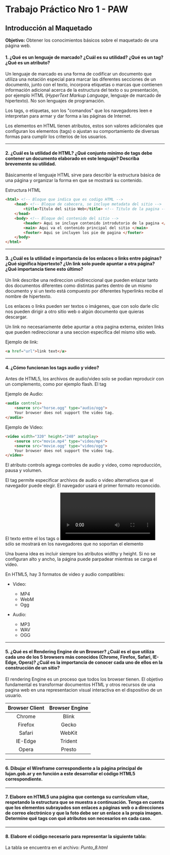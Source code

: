 # Trabajo Práctico Nro 1 - PAW
## Introducción al Maquetado

**Objetivo:** Obtener los conocimientos básicos sobre el maquetado de una página web. 


#### 1. ¿Qué es un lenguaje de marcado? ¿Cuál es su utilidad? ¿Qué es un tag? ¿Qué es un atributo?
Un lenguaje de marcado es una forma de codificar un documento que utiliza una notación especial para marcar las diferentes secciones de un documento, junto con el texto, incorpora etiquetas o marcas que contienen información adicional acerca de la estructura del texto o su presentación, por ejemplo HTML (*HyperText Markup Language*, lenguaje de marcado de hipertexto). No son lenguajes de programación.
<p>
Los tags, o etiquetas, son los "comandos" que los navegadores leen e interpretan para armar y dar forma a las páginas de Internet.
<p>
Los elementos en HTML tienen atributos, estos son valores adicionales que configuran los elementos (tags) o ajustan su comportamiento de diversas formas para cumplir los criterios de los usuarios.

* * *
#### 2. ¿Cuál es la utilidad de HTML? ¿Qué conjunto mínimo de tags debe contener un documento elaborado en este lenguaje? Describa brevemente su utilidad.
Básicamente el lenguaje HTML sirve para describir la estructura básica de una página y organizar la forma en que se mostrará su contenido.
<p>
Estructura HTML

```html
<html> <!-- Bloque que indica que es codigo HTML -->
    <head> <!-- Bloque de cabecera, se incluye metadata del sitio -->
        <title>Título del sitio Web</title> <!-- Titulo de la pagina -->
    </head>
    <body> <!-- Bloque del contenido del sitio -->
        <header> Aqui se incluye contenido introdutorio de la pagina </header>
        <main> Aqui va el contenido principal del sitio </main>
        <footer> Aqui se incluyen los pie de pagina </footer>
    </body>
</html>
```

* * *
#### 3. ¿Cuál es la utilidad e importancia de los enlaces o links entre páginas? ¿Qué significa hipertexto? ¿Un link solo puede apuntar a otra página? ¿Qué importancia tiene esto último?
Un link describe una redireccion unidireccional que pueden enlazar tanto dos documentos diferentes como distintas partes dentro de un mismo documento y si un texto está compuesto por diferentes hyperlinks recibe el nombre de hipertexto.
<p>
Los enlaces o links pueden ser textos o imágenes, que con solo darle clic nos pueden dirigir a otro sitio web o algún documento que quieras descargar.
<p> 
Un link no necesariamente debe apuntar a otra pagina externa, existen links que pueden redireccionar a una seccion especifica del mismo sitio web. 
<p>
Ejemplo de link:
    
```html
<a href="url">link text</a>
```

* * *
#### 4. ¿Cómo funcionan los tags audio y video?   
Antes de HTML5, los archivos de audio/video solo se podian reproducir con un complemento, como por ejemplo flash. El tag <audio> y <video> en HTML 5 especifican una forma estandar de incluir audio y video en una pagina web.
<p>
Ejemplo de Audio:
    
```html
<audio controls> 
    <source src="horse.ogg" type="audio/ogg">
    Your browser does not support the video tag.
</audio>
```
<p>
Ejemplo de Video:
    
```html
<video width="320" height="240" autoplay>
    <source src="movie.mp4" type="video/mp4">
    <source src="movie.ogg" type="video/ogg">
    Your browser does not support the video tag.
</video>
```
<p>
El atributo controls agrega controles de audio y video, como reproducción, pausa y volumen.
<p>
El tag <source> permite especificar archivos de audio o video alternativos que el navegador puede elegir. El navegador usará el primer formato reconocido.
<p>
El texto entre el los tags <audio> y </audio> o <video> y </video> sólo se mostrará en los navegadores que no soportan el elemento <audio> o <video>.
<p>
Una buena idea es incluir siempre los atributos widthy y height. Si no se configuran alto y ancho, la página puede parpadear mientras se carga el video.

En HTML5, hay 3 formatos de video y audio compatibles:

* Video:
    * MP4
    * WebM
    * Ogg

* Audio: 
    * MP3
    * WAV
    * OGG



* * *
#### 5. ¿Qué es el Rendering Engine de un Browser? ¿Cuál es el que utiliza cada uno de los 5 browsers más conocidos (Chrome, Firefox, Safari, IE-Edge, Opera)? ¿Cuál es la importancia de conocer cada uno de ellos en la construcción de un sitio?
El rendering Engine es un proceso que todos los browser tienen. El objetivo fundamental es transformar documentos HTML y otros recursos  de una pagina web en una representacion visual interactiva en el dispositivo de un usuario.
<br>

| Browser Client | Browser Engine |
| :---------: | :---------: |
| Chrome | Blink |
| Firefox | Gecko |
| Safari | WebKit |
| IE-Edge | Trident |
| Opera | Presto |



* * *
#### 6. Dibujar el Wireframe correspondiente a la página principal de lujan.gob.ar y en función a este desarrollar el código HTML5 correspondiente.


* * *
#### 7. Elabore en HTML5 una página que contenga su currículum vítae, respetando la estructura que se muestra a continuación. Tenga en cuenta que los elementos subrayados son enlaces a páginas web o a direcciones de correo electrónico y que la foto debe ser un enlace a la propia imagen. Determine qué tags con qué atributos son necesarios en cada caso.


* * *
#### 8. Elabore el código necesario para representar la siguiente tabla:
La tabla se encuentra en el archivo: *Punto_8.html*
